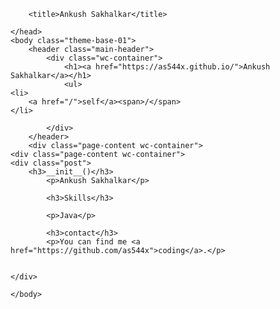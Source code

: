 <html>
    <head>
        
        <title>Ankush Sakhalkar</title>
        
    </head>
    <body class="theme-base-01">
        <header class="main-header">
            <div class="wc-container">
                <h1><a href="https://as544x.github.io/">Ankush Sakhalkar</a></h1>
                <ul>
	<li>
		<a href="/">self</a><span>/</span>
	</li>
	
</ul>

            </div>
        </header>
        <div class="page-content wc-container">
	<div class="page-content wc-container">
	<div class="post">
		<h3>__init__()</h3>
			<p>Ankush Sakhalkar</p>

			<h3>Skills</h3>

			<p>Java</p>

			<h3>contact</h3>
			<p>You can find me <a href="https://github.com/as544x">coding</a>.</p>


	</div>
</div>
</div>


    </body>
</html>
